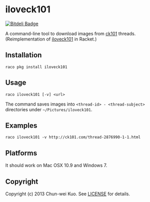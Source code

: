 # iloveck101

[![Bitdeli Badge](https://d2weczhvl823v0.cloudfront.net/Domon/iloveck101/trend.png)][bitdeli]

[bitdeli]: https://bitdeli.com/free "Bitdeli Badge"


A command-line tool to download images from [ck101][] threads. (Reimplementation of [iloveck101][] in Racket.)

[ck101]: http://ck101.com/
[iloveck101]: https://github.com/tzangms/iloveck101


## Installation

    raco pkg install iloveck101


## Usage

    raco iloveck101 [-v] <url>

The command saves images into `<thread-id> - <thread-subject>` directories under `~/Pictures/iloveck101`.


## Examples

    raco iloveck101 -v http://ck101.com/thread-2876990-1-1.html


## Platforms

It should work on Mac OSX 10.9 and Windows 7.


## Copyright

Copyright (c) 2013 Chun-wei Kuo. See [LICENSE][] for details.

[license]:  https://github.com/Domon/iloveck101/blob/master/LICENSE.txt


